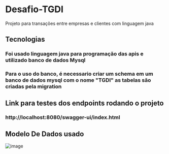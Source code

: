 # Desafio-TGDI
Projeto para transações entre empresas e clientes com linguagem java

## Tecnologias
### Foi usado linguagem java para programação das apis e utilizado banco de dados Mysql
### Para o uso do banco, é necessario criar um schema em um banco de dados mysql com o nome "TGDI" as tabelas são criadas pela migration

## Link para testes dos endpoints rodando o projeto
### http://localhost:8080/swagger-ui/index.html


## Modelo De Dados usado 

![image](https://github.com/viniorsi/Desafio-TGDI/assets/92038746/67a96b51-6fc0-4783-b097-e53eae0625b2)
